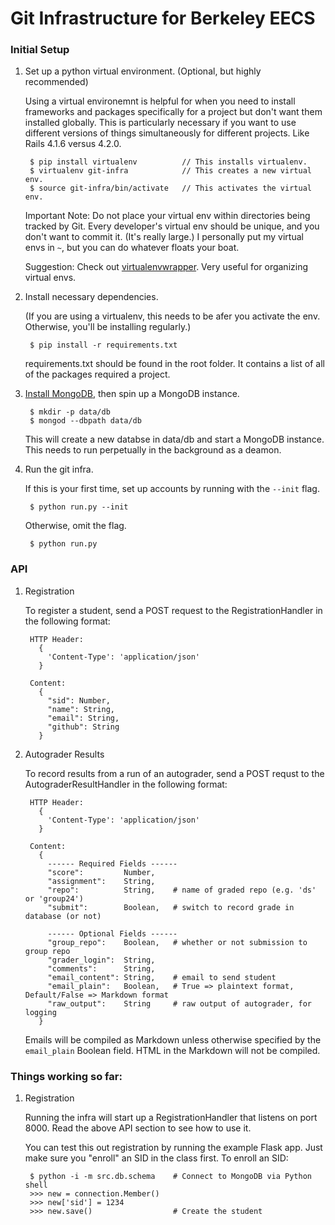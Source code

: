 # Git Infrastructure for Berkeley EECS

### Initial Setup

1. Set up a python virtual environment. (Optional, but highly recommended)

    Using a virtual environemnt is helpful for when you need to install
    frameworks and packages specifically for a project but don't want them
    installed globally. This is particularly necessary if you want
    to use different versions of things simultaneously for different
    projects.
    Like Rails 4.1.6 versus 4.2.0.

        $ pip install virtualenv          // This installs virtualenv.
        $ virtualenv git-infra            // This creates a new virtual env.
        $ source git-infra/bin/activate   // This activates the virtual env.

    Important Note: Do not place your virtual env within directories being
    tracked by Git. Every developer's virtual env should be unique, and
    you don't want to commit it. (It's really large.) I personally put my
    virtual envs in `~`, but you can do whatever floats your boat.

    Suggestion: Check out [virtualenvwrapper](https://virtualenvwrapper.readthedocs.org/en/latest/). Very 
    useful for organizing virtual envs.

2. Install necessary dependencies.

    (If you are using a virtualenv, this needs to be afer you activate the
    env. Otherwise, you'll be installing regularly.)

        $ pip install -r requirements.txt

    requirements.txt should be found in the root folder. It contains a list of
    all of the packages required a project.

3. [Install MongoDB](http://docs.mongodb.org/manual/installation/), then spin up a MongoDB instance.

        $ mkdir -p data/db
        $ mongod --dbpath data/db

    This will create a new databse in data/db and start a MongoDB instance. This
    needs to run perpetually in the background as a deamon.

4. Run the git infra.

    If this is your first time, set up accounts by running with the `--init` flag.

        $ python run.py --init

    Otherwise, omit the flag.

        $ python run.py


### API

1. Registration

    To register a student, send a POST request to the RegistrationHandler in
    the following format:

        HTTP Header: 
          { 
            'Content-Type': 'application/json' 
          }

        Content:
          {
            "sid": Number,
            "name": String,
            "email": String,
            "github": String
          }

2. Autograder Results

    To record results from a run of an autograder, send a POST requst to the
    AutograderResultHandler in the following format:

        HTTP Header: 
          { 
            'Content-Type': 'application/json' 
          }

        Content:
          {
            ------ Required Fields ------
            "score":         Number,
            "assignment":    String,
            "repo":          String,    # name of graded repo (e.g. 'ds' or 'group24')
            "submit":        Boolean,   # switch to record grade in database (or not)

            ------ Optional Fields ------
            "group_repo":    Boolean,   # whether or not submission to group repo
            "grader_login":  String,
            "comments":      String,
            "email_content": String,    # email to send student
            "email_plain":   Boolean,   # True => plaintext format, Default/False => Markdown format
            "raw_output":    String     # raw output of autograder, for logging
          }

    Emails will be compiled as Markdown unless otherwise specified by the
    `email_plain` Boolean field. HTML in the Markdown will not be compiled.

### Things working so far:

1. Registration

    Running the infra will start up a RegistrationHandler that listens on port 8000. 
    Read the above API section to see how to use it.

    You can test this out registration by running the example Flask app. Just
    make sure you "enroll" an SID in the class first. To enroll an SID:

        $ python -i -m src.db.schema    # Connect to MongoDB via Python shell
        >>> new = connection.Member()
        >>> new['sid'] = 1234           
        >>> new.save()                  # Create the student
